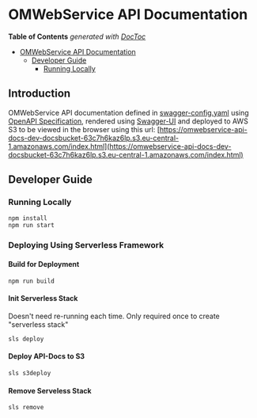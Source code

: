 # OMWebService API Documentation
<!-- START doctoc generated TOC please keep comment here to allow auto update -->
<!-- DON'T EDIT THIS SECTION, INSTEAD RE-RUN doctoc TO UPDATE -->
**Table of Contents**  *generated with [DocToc](https://github.com/thlorenz/doctoc)*

- [OMWebService API Documentation](#omwebservice-api-documentation)
  - [Developer Guide](#developer-guide)
    - [Running Locally](#running-locally)

<!-- END doctoc generated TOC please keep comment here to allow auto update -->

## Introduction
OMWebService API documentation defined in [swagger-config.yaml](./src/swagger-config.yaml) using 
[OpenAPI Specification](https://swagger.io/specification/), rendered using [Swagger-UI](https://swagger.io/tools/swagger-ui/)
and deployed to AWS S3 to be viewed in the browser using this url: 
[https://omwebservice-api-docs-dev-docsbucket-63c7h6kaz6lp.s3.eu-central-1.amazonaws.com/index.html](https://omwebservice-api-docs-dev-docsbucket-63c7h6kaz6lp.s3.eu-central-1.amazonaws.com/index.html)

## Developer Guide
### Running Locally
```    
npm install
npm run start
```

### Deploying Using Serverless Framework
#### Build for Deployment
```
npm run build
```
#### Init Serverless Stack
Doesn't need re-running each time. Only required once to create "serverless stack"
```
sls deploy
```
#### Deploy API-Docs to S3
```
sls s3deploy
```
#### Remove Serveless Stack
```
sls remove
```
